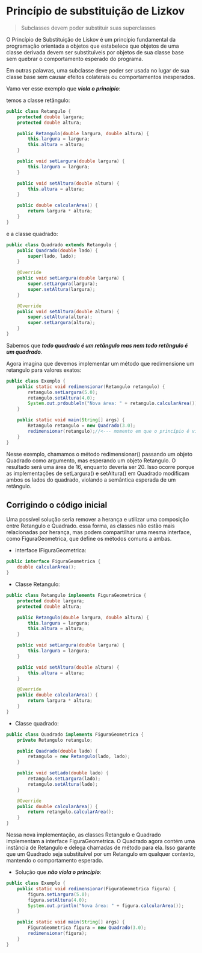 # Princípio de substituição de Lizkov

>Subclasses devem poder substituir suas superclasses

O Princípio de Substituição de Liskov é um princípio fundamental da programação orientada a objetos que estabelece que objetos de uma classe derivada devem ser substituíveis por objetos de sua classe base sem quebrar o comportamento esperado do programa.

Em outras palavras, uma subclasse deve poder ser usada no lugar de sua classe base sem causar efeitos colaterais ou comportamentos inesperados.

Vamo ver esse exemplo que ***viola o princípio***:

temos a classe retângulo:
```java
public class Retangulo {
    protected double largura;
    protected double altura;

    public Retangulo(double largura, double altura) {
        this.largura = largura;
        this.altura = altura;
    }

    public void setLargura(double largura) {
        this.largura = largura;
    }

    public void setAltura(double altura) {
        this.altura = altura;
    }

    public double calcularArea() {
        return largura * altura;
    }
}
```

e a classe quadrado:

```java
public class Quadrado extends Retangulo {
    public Quadrado(double lado) {
        super(lado, lado);
    }

    @Override
    public void setLargura(double largura) {
        super.setLargura(largura);
        super.setAltura(largura);
    }

    @Override
    public void setAltura(double altura) {
        super.setAltura(altura);
        super.setLargura(altura);
    }
}
```

Sabemos que ***todo quadrado é um retângulo mas nem todo retângulo é um quadrado***.

Agora imagina que devemos implementar um método que redimensione um retangulo para valores exatos:

```java
public class Exemplo {
    public static void redimensionar(Retangulo retangulo) {
        retangulo.setLargura(5.0);
        retangulo.setAltura(4.0);
        System.out.prdoubleln("Nova área: " + retangulo.calcularArea());
    }

    public static void main(String[] args) {
        Retangulo retangulo = new Quadrado(3.0);
        redimensionar(retangulo);//<--- momento em que o princípio é violado
    }
}
```
Nesse exemplo, chamamos o método redimensionar() passando um objeto Quadrado como argumento, mas esperando um objeto Retangulo.
O resultado será uma área de 16, enquanto deveria ser 20. Isso ocorre porque as implementações de setLargura() e setAltura() em Quadrado modificam ambos os lados do quadrado, violando a semântica esperada de um retângulo.

## Corrigindo o código inicial

Uma possível solução seria remover a herança e utilizar uma composição entre Retangulo e Quadrado.
essa forma, as classes não estão mais relacionadas por herança, mas podem compartilhar uma mesma interface, como FiguraGeometrica, que define os métodos comuns a ambas.

- interface IFiguraGeometrica:

```java
public interface FiguraGeometrica {
    double calcularArea();
}
```

- Classe Retangulo:

```java
public class Retangulo implements FiguraGeometrica {
    protected double largura;
    protected double altura;

    public Retangulo(double largura, double altura) {
        this.largura = largura;
        this.altura = altura;
    }

    public void setLargura(double largura) {
        this.largura = largura;
    }

    public void setAltura(double altura) {
        this.altura = altura;
    }

    @Override
    public double calcularArea() {
        return largura * altura;
    }
}
```

- Classe quadrado:

```java
public class Quadrado implements FiguraGeometrica {
    private Retangulo retangulo;

    public Quadrado(double lado) {
        retangulo = new Retangulo(lado, lado);
    }

    public void setLado(double lado) {
        retangulo.setLargura(lado);
        retangulo.setAltura(lado);
    }

    @Override
    public double calcularArea() {
        return retangulo.calcularArea();
    }
}
```

Nessa nova implementação, as classes Retangulo e Quadrado implementam a interface FiguraGeometrica.
O Quadrado agora contém uma instância de Retangulo e delega chamadas de método para ela.
Isso garante que um Quadrado seja substituível por um Retangulo em qualquer contexto, mantendo o comportamento esperado.

- Solução que ***não viola o princípio***:

```java
public class Exemplo {
    public static void redimensionar(FiguraGeometrica figura) {
        figura.setLargura(5.0);
        figura.setAltura(4.0);
        System.out.println("Nova área: " + figura.calcularArea());
    }

    public static void main(String[] args) {
        FiguraGeometrica figura = new Quadrado(3.0);
        redimensionar(figura);
    }
}

```